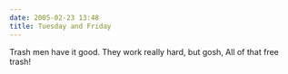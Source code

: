 ```yaml
---
date: 2005-02-23 13:48
title: Tuesday and Friday
---
```

Trash men have it good.
They work really hard, but gosh,
All of that free trash!

